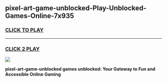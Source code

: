 
## pixel-art-game-unblocked-Play-Unblocked-Games-Online-7x935
<h3>
<a href="https://premium76.site?title=pixel-art-game-unblocked&ref=25A">CLICK TO PLAY</a></h3>
<hr>

<h3>
<a href="https://premium76.site?title=pixel-art-game-unblocked&ref=25A">CLICK 2 PLAY</a>
  
</h3>

<a href="https://premium76.site?title=pixel-art-game-unblocked&ref=25A"><img src="https://clearcache.store/games.png"></a>


**pixel-art-game-unblocked games unblocked: Your Gateway to Fun and Accessible Online Gaming**
